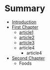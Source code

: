 # Summary

* [Introduction](README.md)
* [First Chapter](chapter1.md)
   * [article1](article.md)
   * [article2](article2.md)
   * [article3](article3.md)
   * article4
       * article4
* [Second Chapter](second_chapter.md)
   * Foods

